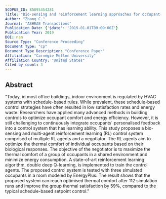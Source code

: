 ```yaml
---
SCOPUS_ID: 85095454281
Title: "Bio-sensing and reinforcement learning approaches for occupant-centric control"
Author: "Zhang C."
Journal: "ASHRAE Transactions"
Publication Date: {'$date': '2019-01-01T00:00:00Z'}
Publication Year: 2019
DOI: nan
Source Type: "Conference Proceeding"
Document Type: "cp"
Document Type Description: "Conference Paper"
Affiliation: "Carnegie Mellon University"
Affiliation Country: "United States"
Cited by count: 3
---
```


## Abstract
"Today, in most office buildings, indoor environment is regulated by HVAC systems with schedule-based rules. While prevalent, these schedule-based control strategies have often resulted in low satisfaction rates and energy waste. Researchers have applied many advanced methods in building controls to optimize occupant comfort and energy efficiency. However, it is still challenging to continuously integrate occupants' personalised feedback into a control system that has learning ability. This study proposes a bio-sensing and multi-agent reinforcement learning (RL) control system comprised of multiple RL agents and a negotiator. The RL agents aim to optimize the thermal comfort of individual occupants based on their biological responses. The objective of the negotiator is to maximize the thermal comfort of a group of occupants in a shared environment and minimize energy consumption. A state-of-art reinforcement learning algorithm, double deep Q-learning, is implemented to train the control agents. The proposed control system is tested with three simulated occupants in a room modeled by EnergyPlus. The result shows that the proposed system can reach optimised thermal comfort after 112 simulation runs and improve the group thermal satisfaction by 59%, compared to the typical schedule-based setpoint control."
